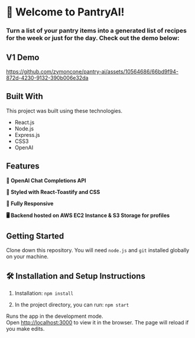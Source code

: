 # 👋 Welcome to PantryAI!
### Turn a list of your pantry items into a generated list of recipes for the week or just for the day. Check out the demo below:

## V1 Demo

https://github.com/zymoncone/pantry-ai/assets/10564686/66bd9f94-872d-4230-9132-390b006e32da

## Built With

This project was built using these technologies.

- React.js
- Node.js
- Express.js
- CSS3
- OpenAI

## Features

**🤖 OpenAI Chat Completions API**

**🎨 Styled with React-Toastify and CSS**

**📱 Fully Responsive**

**🖥️ Backend hosted on AWS EC2 Instance & S3 Storage for profiles**

## Getting Started

Clone down this repository. You will need `node.js` and `git` installed globally on your machine.

## 🛠 Installation and Setup Instructions

1. Installation: `npm install`

2. In the project directory, you can run: `npm start`

Runs the app in the development mode.\
Open [http://localhost:3000](http://localhost:3000) to view it in the browser.
The page will reload if you make edits.
